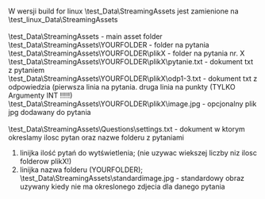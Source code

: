 # 
W wersji build for linux \test_Data\StreamingAssets jest zamienione na \test_linux_Data\StreamingAssets<br />
<br />
\test_Data\StreamingAssets - main asset folder <br />
\test_Data\StreamingAssets\YOURFOLDER - folder na pytania <br />
\test_Data\StreamingAssets\YOURFOLDER\plikX - folder na pytania nr. X<br />
\test_Data\StreamingAssets\YOURFOLDER\plikX\pytanie.txt - dokument txt z pytaniem<br />
\test_Data\StreamingAssets\YOURFOLDER\plikX\odp1-3.txt - dokument txt z odpowiedzia (pierwsza linia na pytania. druga linia na punkty (TYLKO Argumenty INT !!!!!)<br />
\test_Data\StreamingAssets\YOURFOLDER\plikX\image.jpg - opcjonalny plik jpg dodawany do pytania<br />
<br />
\test_Data\StreamingAssets\Questions\settings.txt - dokument w ktorym okreslamy ilosc pytan oraz nazwe folderu z pytaniami <br />
  1. linijka ilość pytań do wytświetlenia; (nie uzywac wiekszej liczby niz ilosc folderow plikX!)<br />
  2. linijka nazwa folderu  (YOURFOLDER);<br />
\test_Data\StreamingAssets\standardimage.jpg - standardowy obraz uzywany kiedy nie ma okreslonego zdjecia dla danego pytania<br />
